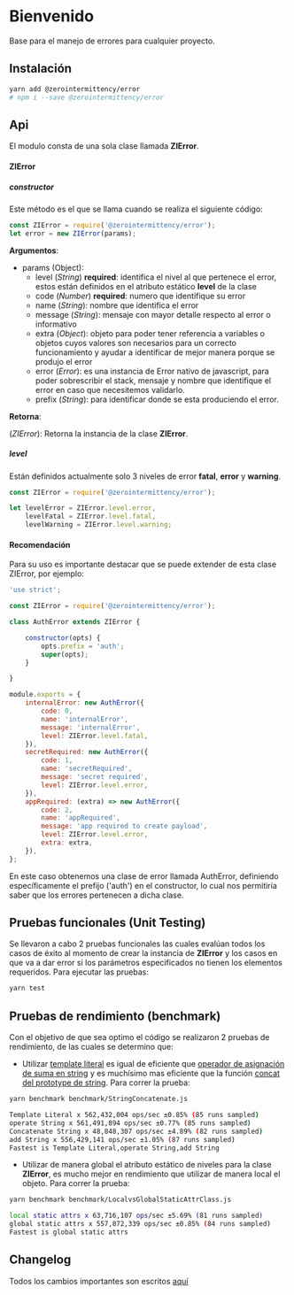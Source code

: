 # Bienvenido

Base para el manejo de errores para cualquier proyecto.

## Instalación

```bash
yarn add @zerointermittency/error
# npm i --save @zerointermittency/error
```

## Api

El modulo consta de una sola clase llamada **ZIError**.

#### ZIError

##### constructor

Este método es el que se llama cuando se realiza el siguiente código:

```javascript
const ZIError = require('@zerointermittency/error');
let error = new ZIError(params);
```

**Argumentos**:

- params (Object):
    - level \(*String*\) **required**: identifica el nivel al que pertenece el error, estos están definidos en el atributo estático **level** de la clase
    - code \(*Number*\) **required**: numero que identifique su error
    - name \(*String*\): nombre que identifica el error
    - message \(*String*\): mensaje con mayor detalle respecto al error o informativo
    - extra \(*Object*\): objeto para poder tener referencia a variables o objetos cuyos valores son necesarios para un correcto funcionamiento y ayudar a identificar de mejor manera porque se produjo el error
    - error \(*Error*\): es una instancia de Error nativo de javascript, para poder sobrescribir el stack, mensaje y nombre que identifique el error en caso que necesitemos validarlo.
    - prefix \(*String*\): para identificar donde se esta produciendo el error.

**Retorna**:

\(*ZIError*\): Retorna la instancia de la clase **ZIError**.

##### level

Están definidos actualmente solo 3 niveles de error **fatal**, **error** y **warning**.

```javascript
const ZIError = require('@zerointermittency/error');

let levelError = ZIError.level.error,
    levelFatal = ZIError.level.fatal,
    levelWarning = ZIError.level.warning;
```

#### Recomendación

Para su uso es importante destacar que se puede extender de esta clase ZIError, por ejemplo:

```javascript
'use strict';

const ZIError = require('@zerointermittency/error');

class AuthError extends ZIError {

    constructor(opts) {
        opts.prefix = 'auth';
        super(opts);
    }

}

module.exports = {
    internalError: new AuthError({
        code: 0,
        name: 'internalError',
        message: 'internalError',
        level: ZIError.level.fatal,
    }),
    secretRequired: new AuthError({
        code: 1,
        name: 'secretRequired',
        message: 'secret required',
        level: ZIError.level.error,
    }),
    appRequired: (extra) => new AuthError({
        code: 2,
        name: 'appRequired',
        message: 'app required to create payload',
        level: ZIError.level.error,
        extra: extra,
    }),
};
```

En este caso obtenemos una clase de error llamada AuthError, definiendo específicamente el prefijo ('auth') en el constructor, lo cual nos permitiría saber que los errores pertenecen a dicha clase.

## Pruebas funcionales (Unit Testing)

Se llevaron a cabo 2 pruebas funcionales las cuales evalúan todos los casos de éxito al momento de crear la instancia de **ZIError** y los casos en que va a dar error si los parámetros especificados no tienen los elementos requeridos. Para ejecutar las pruebas:

```bash
yarn test
```

## Pruebas de rendimiento (benchmark)

Con el objetivo de que sea optimo el código se realizaron 2 pruebas de rendimiento, de las cuales se determino que:

- Utilizar [template literal][template-literal] es igual de eficiente que [operador de asignación de suma en string][string-operator] y es muchísimo mas eficiente que la función [concat del prototype de string][string-concat]. Para correr la prueba:

```bash
yarn benchmark benchmark/StringConcatenate.js

Template Literal x 562,432,004 ops/sec ±0.85% (85 runs sampled)
operate String x 561,491,894 ops/sec ±0.77% (85 runs sampled)
Concatenate String x 48,848,307 ops/sec ±4.89% (82 runs sampled)
add String x 556,429,141 ops/sec ±1.05% (87 runs sampled)
Fastest is Template Literal,operate String,add String
```

- Utilizar de manera global el atributo estático de niveles para la clase **ZIError**, es mucho mejor en rendimiento que utilizar de manera local el objeto. Para correr la prueba:

```bash
yarn benchmark benchmark/LocalvsGlobalStaticAttrClass.js

local static attrs x 63,716,107 ops/sec ±5.69% (81 runs sampled)
global static attrs x 557,872,339 ops/sec ±0.85% (84 runs sampled)
Fastest is global static attrs
```

## Changelog

Todos los cambios importantes son escritos [aquí](CHANGELOG.md)

[template-literal]: https://developer.mozilla.org/en-US/docs/Web/JavaScript/Reference/Template_literals
[string-operator]: https://developer.mozilla.org/es/docs/Web/JavaScript/Referencia/Operadores/Assignment_Operators
[string-concat]: https://www.w3schools.com/jsref/jsref_concat_string.asp